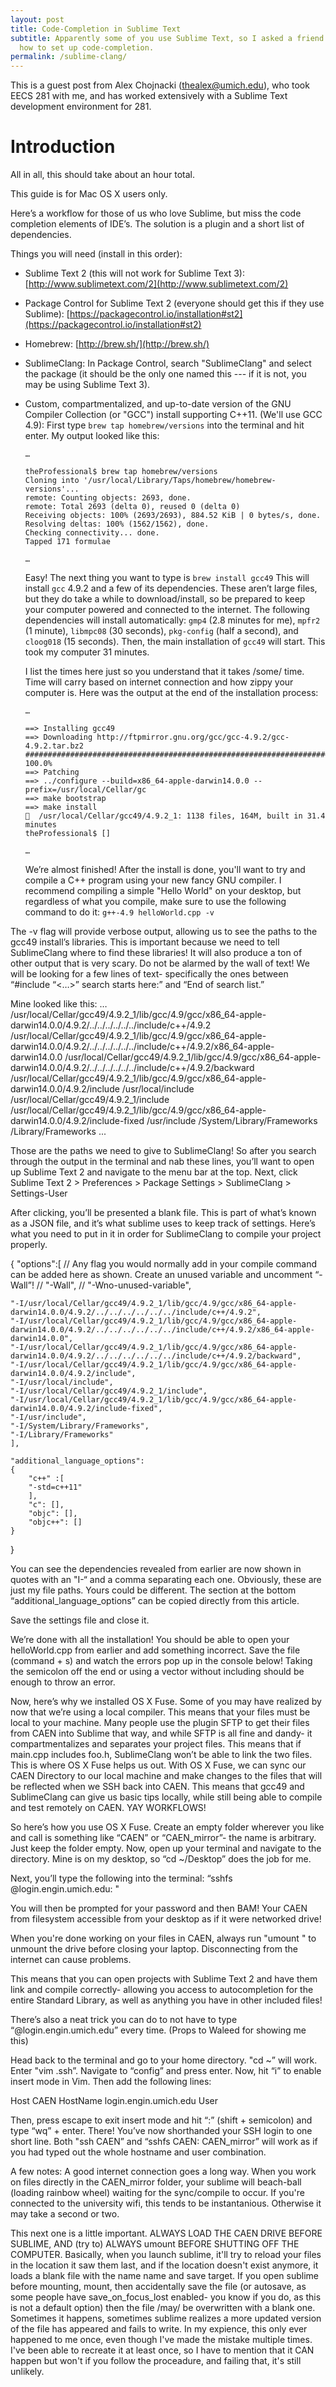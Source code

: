 ```yaml
---
layout: post
title: Code-Completion in Sublime Text
subtitle: Apparently some of you use Sublime Text, so I asked a friend
  how to set up code-completion.
permalink: /sublime-clang/
---
```


This is a guest post from Alex Chojnacki ([thealex@umich.edu][alex]), who took
EECS 281 with me, and has worked extensively with a Sublime Text development
environment for 281.

  [alex]: mailto:thealex@umich.edu

# Introduction

All in all, this should take about an hour total.

This guide is for Mac OS X users only.

Here’s a workflow for those of us who love Sublime, but miss the code completion
elements of IDE’s. The solution is a plugin and a short list of dependencies.

Things you will need (install in this order):

  * Sublime Text 2 (this will not work for Sublime Text 3):
    [http://www.sublimetext.com/2](http://www.sublimetext.com/2)

  * Package Control for Sublime Text 2 (everyone should get this if they use
    Sublime): [https://packagecontrol.io/installation#st2](https://packagecontrol.io/installation#st2)

  * Homebrew: [http://brew.sh/](http://brew.sh/)

  * SublimeClang: In Package Control, search "SublimeClang" and select the
    package (it should be the only one named this --- if it is not, you may be
using Sublime Text 3).

  * Custom, compartmentalized, and up-to-date version of the GNU Compiler
    Collection (or "GCC") install supporting C++11. (We'll use GCC 4.9): First
type `brew tap homebrew/versions` into the terminal and hit enter. My output
looked like this:

        …

        theProfessional$ brew tap homebrew/versions
        Cloning into '/usr/local/Library/Taps/homebrew/homebrew-versions'...
        remote: Counting objects: 2693, done.
        remote: Total 2693 (delta 0), reused 0 (delta 0)
        Receiving objects: 100% (2693/2693), 884.52 KiB | 0 bytes/s, done.
        Resolving deltas: 100% (1562/1562), done.
        Checking connectivity... done.
        Tapped 171 formulae

        …

    Easy! The next thing you want to type is `brew install gcc49` This will
install `gcc` 4.9.2 and a few of its dependencies. These aren’t large files, but
they do take a while to download/install, so be prepared to keep your computer
powered and connected to the internet. The following dependencies will install
automatically: `gmp4` (2.8 minutes for me), `mpfr2` (1 minute), `libmpc08` (30
seconds), `pkg-config` (half a second), and `cloog018` (15 seconds). Then, the
main installation of `gcc49` will start. This took my computer 31 minutes.

    I list the times here just so you understand that it takes /some/ time. Time will carry based on internet connection and how zippy your computer is. Here was the output at the end of the installation process:

        …

        ==> Installing gcc49
        ==> Downloading http://ftpmirror.gnu.org/gcc/gcc-4.9.2/gcc-4.9.2.tar.bz2
        ######################################################################## 100.0%
        ==> Patching
        ==> ../configure --build=x86_64-apple-darwin14.0.0 --prefix=/usr/local/Cellar/gc
        ==> make bootstrap
        ==> make install
        🍺  /usr/local/Cellar/gcc49/4.9.2_1: 1138 files, 164M, built in 31.4 minutes
        theProfessional$ []

        …

    We’re almost finished! After the install is done, you'll want to try and
compile a C++ program using your new fancy GNU compiler. I recommend compiling a
simple "Hello World" on your desktop, but regardless of what you compile, make
sure to use the following command to do it: `g++-4.9 helloWorld.cpp -v`

The -v flag will provide verbose output, allowing us to see the paths to the gcc49 install’s libraries. This is important because we need to tell SublimeClang where to find these libraries! It will also produce a ton of other output that is very scary. Do not be alarmed by the wall of text! We will be looking for a few lines of text- specifically the ones between “#include “<…>” search starts here:” and “End of search list.”

Mine looked like this:
…
/usr/local/Cellar/gcc49/4.9.2_1/lib/gcc/4.9/gcc/x86_64-apple-darwin14.0.0/4.9.2/../../../../../../include/c++/4.9.2
 /usr/local/Cellar/gcc49/4.9.2_1/lib/gcc/4.9/gcc/x86_64-apple-darwin14.0.0/4.9.2/../../../../../../include/c++/4.9.2/x86_64-apple-darwin14.0.0
 /usr/local/Cellar/gcc49/4.9.2_1/lib/gcc/4.9/gcc/x86_64-apple-darwin14.0.0/4.9.2/../../../../../../include/c++/4.9.2/backward
 /usr/local/Cellar/gcc49/4.9.2_1/lib/gcc/4.9/gcc/x86_64-apple-darwin14.0.0/4.9.2/include
 /usr/local/include
 /usr/local/Cellar/gcc49/4.9.2_1/include
 /usr/local/Cellar/gcc49/4.9.2_1/lib/gcc/4.9/gcc/x86_64-apple-darwin14.0.0/4.9.2/include-fixed
 /usr/include
 /System/Library/Frameworks
 /Library/Frameworks
...

Those are the paths we need to give to SublimeClang! So after you search through the output in the terminal and nab these lines, you’ll want to open up Sublime Text 2 and navigate to the menu bar at the top. Next, click Sublime Text 2 > Preferences > Package Settings > SublimeClang > Settings-User

After clicking, you’ll be presented a blank file. This is part of what’s known as  a JSON file, and it’s what sublime uses to keep track of settings. Here’s what you need to put in it in order for SublimeClang to compile your project properly.

{
    "options":[
    // Any flag you would normally add in your compile command can be added here as shown. Create an unused variable and uncomment “-Wall”!
    // "-Wall",
    // "-Wno-unused-variable",

    "-I/usr/local/Cellar/gcc49/4.9.2_1/lib/gcc/4.9/gcc/x86_64-apple-darwin14.0.0/4.9.2/../../../../../../include/c++/4.9.2",
    "-I/usr/local/Cellar/gcc49/4.9.2_1/lib/gcc/4.9/gcc/x86_64-apple-darwin14.0.0/4.9.2/../../../../../../include/c++/4.9.2/x86_64-apple-darwin14.0.0",
    "-I/usr/local/Cellar/gcc49/4.9.2_1/lib/gcc/4.9/gcc/x86_64-apple-darwin14.0.0/4.9.2/../../../../../../include/c++/4.9.2/backward",
    "-I/usr/local/Cellar/gcc49/4.9.2_1/lib/gcc/4.9/gcc/x86_64-apple-darwin14.0.0/4.9.2/include",
    "-I/usr/local/include",
    "-I/usr/local/Cellar/gcc49/4.9.2_1/include",
    "-I/usr/local/Cellar/gcc49/4.9.2_1/lib/gcc/4.9/gcc/x86_64-apple-darwin14.0.0/4.9.2/include-fixed",
    "-I/usr/include",
    "-I/System/Library/Frameworks",
    "-I/Library/Frameworks"
    ],

    "additional_language_options":
    {
        "c++" :[
        "-std=c++11"
        ],
        "c": [],
        "objc": [],
        "objc++": []
    }
}

You can see the dependencies revealed from earlier are now shown in quotes with an "I-“ and a comma separating each one. Obviously, these are just my file paths. Yours could be different. The section at the bottom “additional_language_options” can be copied directly from this article.

Save the settings file and close it.

We’re done with all the installation! You should be able to open your helloWorld.cpp from earlier and add something incorrect. Save the file (command + s) and watch the errors pop up in the console below! Taking the semicolon off the end or using a vector without including <vector> should be enough to throw an error.

Now, here’s why we installed OS X Fuse. Some of you may have realized by now that we’re using a local compiler. This means that your files must be local to your machine. Many people use the plugin SFTP to get their files from CAEN into Sublime that way, and while SFTP is all fine and dandy- it compartmentalizes and separates your project files. This means that if main.cpp includes foo.h, SublimeClang won’t be able to link the two files. This is where OS X Fuse helps us out. With OS X Fuse, we can sync our CAEN Directory to our local machine and make changes to the files that will be reflected when we SSH back into CAEN. This means that gcc49 and SublimeClang can give us basic tips locally, while still being able to compile and test remotely on CAEN. YAY WORKFLOWS!

So here’s how you use OS X Fuse. Create an empty folder wherever you like and call is something like “CAEN” or “CAEN_mirror”- the name is arbitrary. Just keep the folder empty. Now, open up your terminal and navigate to the directory. Mine is on my desktop, so “cd ~/Desktop” does the job for me.

Next, you’ll type the following into the terminal: “sshfs <uniquename>@login.engin.umich.edu: <name of your CAEN_mirror type folder here>"

You will then be prompted for your password and then BAM! Your CAEN from filesystem accessible from your desktop as if it were networked drive!

When you're done working on your files in CAEN, always run "umount <your CAEN_mirror type file>" to unmount the drive before closing your laptop. Disconnecting from the internet can cause problems.

This means that you can open projects with Sublime Text 2 and have them link and compile correctly- allowing you access to autocompletion for the entire Standard Library, as well as anything you have in other included files!

There’s also a neat trick you can do to not have to type “<uniqename>@login.engin.umich.edu” every time. (Props to Waleed for showing me this)

Head back to the terminal and go to your home directory. "cd ~” will work. Enter "vim .ssh”. Navigate to “config” and press enter. Now, hit “i” to enable insert mode in Vim. Then add the following lines:

Host CAEN
  HostName login.engin.umich.edu
  User <uniquename here>

Then, press escape to exit insert mode and hit “:” (shift + semicolon) and type “wq” + enter. There! You’ve now shorthanded your SSH login to one short line. Both "ssh CAEN” and “sshfs CAEN: CAEN_mirror” will work as if you had typed out the whole hostname and user combination.


A few notes:
A good internet connection goes a long way. When you work on files directly in the CAEN_mirror folder, your sublime will beach-ball (loading rainbow wheel) waiting for the sync/compile to occur. If you're connected to the university wifi, this tends to be instantanious. Otherwise it may take a second or two. 

This next one is a little important. ALWAYS LOAD THE CAEN DRIVE BEFORE SUBLIME, AND (try to) ALWAYS umount BEFORE SHUTTING OFF THE COMPUTER. Basically, when you launch sublime, it'll try to reload your files in the location it saw them last, and if the location doesn't exist anymore, it loads a blank file with the name name and save target. If you open sublime before mounting, mount, then accidentally save the file (or autosave, as some people have save_on_focus_lost enabled- you know if you do, as this is not a default option) then the file /may/ be overwritten with a blank one. Sometimes it happens, sometimes sublime realizes a more updated version of the file has appeared and fails to write. In my expience, this only ever happened to me once, even though I've made the mistake multiple times. I've been able to recreate it at least once, so I have to mention that it CAN happen but won't if you follow the proceadure, and failing that, it's still unlikely.
